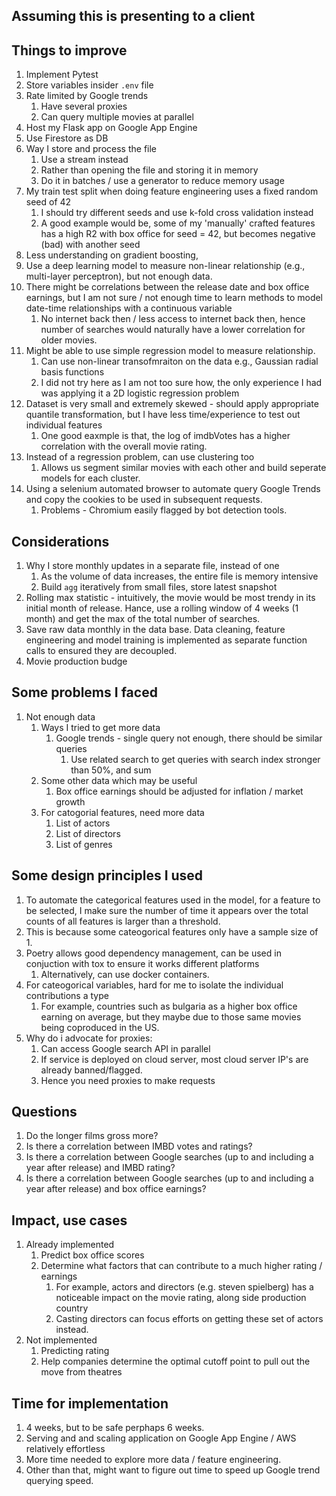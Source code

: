 ## Assuming this is presenting to a client
## Things to improve

1. Implement Pytest
2. Store variables insider `.env` file
3. Rate limited by Google trends
   1. Have several proxies
   2. Can query multiple movies at parallel
4. Host my Flask app on Google App Engine
5. Use Firestore as DB
6. Way I store and process the file
   1. Use a stream instead
   2. Rather than opening the file and storing it in memory 
   3. Do it in batches / use a generator to reduce memory usage
7. My train test split when doing feature engineering uses a fixed random seed of 42
   1. I should try different seeds and use k-fold cross validation instead
   2. A good example would be, some of my 'manually' crafted features has a high R2 with box office for seed = 42, but becomes negative (bad) with another seed
8. Less understanding on gradient boosting, 
9. Use a deep learning model to measure non-linear relationship (e.g., multi-layer perceptron), but not enough data.
10. There might be correlations between the release date and box office earnings, but I am not sure / not enough time to learn methods to model date-time relationships with a continuous variable
    1.  No internet back then / less access to internet back then, hence number of searches would naturally have a lower correlation for older movies.
11. Might be able to use simple regression model to measure relationship.
    1.  Can use non-linear transofmraiton on the data e.g., Gaussian radial basis functions
    2.  I did not try here as I am not too sure how, the only experience I had was applying it a 2D logistic regression problem
12. Dataset is very small and extremely skewed - should apply appropriate quantile transformation, but I have less time/experience to test out individual features
    1.  One good eaxmple is that, the log of imdbVotes has a higher correlation with the overall movie rating.
13. Instead of a regression problem, can use clustering too
    1.  Allows us segment similar movies with each other and build seperate models for each cluster.
14. Using a selenium automated browser to automate query Google Trends and copy the cookies to be used in subsequent requests.
    1.  Problems - Chromium easily flagged by bot detection tools.


## Considerations

1. Why I store monthly updates in a separate file, instead of one
   1. As the volume of data increases, the entire file is memory intensive
   2. Build `agg` iteratively from small files, store latest snapshot
2. Rolling max statistic - intuitively, the movie would be most trendy in its initial month of release. Hance, use a rolling window of 4 weeks (1 month) and get the max of the total number of searches.
3. Save raw data monthly in the data base. Data cleaning, feature engineering and model training is implemented as separate function calls to ensured they are decoupled.
4. Movie production budge


## Some problems I faced
1. Not enough data
   1. Ways I tried to get more data
      1. Google trends - single query not enough, there should be similar queries
         1. Use related search to get queries with search index stronger than 50%, and sum
   2. Some other data which may be useful
      1. Box office earnings should be adjusted for inflation / market growth
   3. For catogorial features, need more data
      1. List of actors
      2. List of directors
      3. List of genres


## Some design principles I used
1. To automate the categorical features used in the model, for a feature to be selected, I make sure the number of time it appears over the total counts of all features is larger than a threshold.
2. This is because some cateogorical features only have a sample size of 1.
3. Poetry allows good dependency management, can be used in conjuction with tox to ensure it works different platforms
   1. Alternatively, can use docker containers.
4. For cateogorical variables, hard for me to isolate the individual contributions a type
   1. For example, countries such as bulgaria as a higher box office earning on average, but they maybe due to those same movies being coproduced in the US.
5. Why do i advocate for proxies:
   1. Can access Google search API in parallel
   2. If service is deployed on cloud server, most cloud server IP's are already banned/flagged. 
   3. Hence you need proxies to make requests


## Questions
1. Do the longer films gross more? 
2. Is there a correlation between IMBD votes and ratings? 
3. Is there a correlation between Google searches (up to and including a year after release) and IMBD rating? 
4. Is there a correlation between Google searches (up to and including a year after release) and 
box office earnings?  


## Impact, use cases
1. Already implemented
   1. Predict box office scores
   2. Determine what factors that can contribute to a much higher rating / earnings
      1. For example, actors and directors (e.g. steven spielberg) has a noticeable impact on the movie rating, along side production country
      2. Casting directors can focus efforts on getting these set of actors instead.
2. Not implemented
   1. Predicting rating
   2. Help companies determine the optimal cutoff point to pull out the move from theatres
 

## Time for implementation
1. 4 weeks, but to be safe perphaps 6 weeks.
2. Serving and and scaling application on Google App Engine / AWS relatively effortless
3. More time needed to explore more data / feature engineering.
4. Other than that, might want to figure out time to speed up Google trend querying speed.
